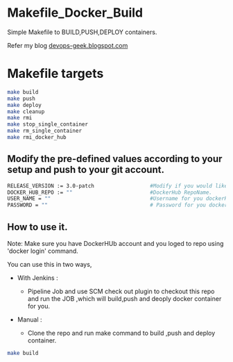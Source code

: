 # Makefile_Docker_Build
Simple Makefile to BUILD,PUSH,DEPLOY containers.

Refer my blog [devops-geek.blogspot.com](https://devops-geek.blogspot.com/2018/12/q.html)


# Makefile targets

 ```bash
 make build
 make push
 make deploy
 make cleanup
 make rmi
 make stop_single_container
 make rm_single_container
 make rmi_docker_hub
```
## Modify the pre-defined values according to your setup and push to your git account.

```bash                       
RELEASE_VERSION := 3.0-patch                  #Modify if you would like to have release version for your imahe.
DOCKER_HUB_REPO := ""                         #DockerHub RepoName.
USER_NAME = ""                                #Username for you dockerHUB registry [https://cloud.docker.com]
PASSWORD = ""                                 # Password for you dockerHUB registry
```
## How to use it.

Note: Make sure you have DockerHUb account  and you loged to repo using 'docker login' command.

You can use this in two ways,

   - With Jenkins : 
        -  Pipeline Job and use SCM check out plugin to checkout this repo and  run the JOB ,which will build,push and deoply docker container for you.
        
   - Manual :
        - Clone the repo and  run make command to build ,push and deploy container.
        
  ```bash   
  make build 
  ```
  
